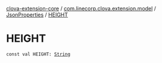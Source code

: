 [clova-extension-core](../../index.md) / [com.linecorp.clova.extension.model](../index.md) / [JsonProperties](index.md) / [HEIGHT](./-h-e-i-g-h-t.md)

# HEIGHT

`const val HEIGHT: `[`String`](https://kotlinlang.org/api/latest/jvm/stdlib/kotlin/-string/index.html)